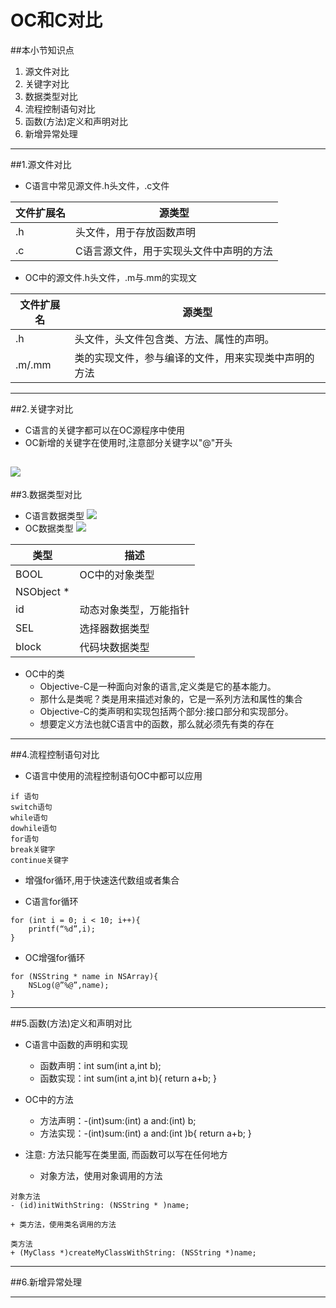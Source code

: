 # OC和C对比
##本小节知识点
1. 源文件对比
2. 关键字对比
3. 数据类型对比
4. 流程控制语句对比
5. 函数(方法)定义和声明对比
6. 新增异常处理

---

##1.源文件对比
- C语言中常见源文件.h头文件，.c文件

|文件扩展名|源类型|
|---|---|
|.h|头文件，用于存放函数声明|
|.c|C语言源文件，用于实现头文件中声明的方法|

- OC中的源文件.h头文件，.m与.mm的实现文

|文件扩展名|源类型|
|---|---|
|.h|头文件，头文件包含类、方法、属性的声明。|
|.m/.mm|类的实现文件，参与编译的文件，用来实现类中声明的方法|

---

##2.关键字对比
- C语言的关键字都可以在OC源程序中使用
- OC新增的关键字在使用时,注意部分关键字以"@"开头

![](http://7xj0kx.com1.z0.glb.clouddn.com/gjzdb.png)
---

##3.数据类型对比
- C语言数据类型
![](http://7xj0kx.com1.z0.glb.clouddn.com/数据类型.png)
- OC数据类型
![](http://7xj0kx.com1.z0.glb.clouddn.com/数据类型2.png)

|类型|描述|
|---|---|
|BOOL|OC中的对象类型|
|NSObject *||
|id|动态对象类型，万能指针|
|SEL|选择器数据类型|
|block|代码块数据类型|

- OC中的类
    + Objective-C是一种面向对象的语言,定义类是它的基本能力。
    + 那什么是类呢？类是用来描述对象的，它是一系列方法和属性的集合
    + Objective-C的类声明和实现包括两个部分:接口部分和实现部分。
    + 想要定义方法也就C语言中的函数，那么就必须先有类的存在

---

##4.流程控制语句对比
- C语言中使用的流程控制语句OC中都可以应用
```
if 语句
switch语句
while语句
dowhile语句
for语句
break关键字
continue关键字
```
- 增强for循环,用于快速迭代数组或者集合

- C语言for循环
```
for (int i = 0; i < 10; i++){
    printf(“%d”,i);
}
```
- OC增强for循环
```
for (NSString * name in NSArray){
    NSLog(@”%@”,name);
}
```

---

##5.函数(方法)定义和声明对比
- C语言中函数的声明和实现
    + 函数声明：int sum(int a,int b);
    + 函数实现：int sum(int a,int b){  return a+b; }

- OC中的方法
    + 方法声明：-(int)sum:(int) a and:(int) b;
    + 方法实现：-(int)sum:(int) a and:(int )b{ return a+b; }

- 注意: 方法只能写在类里面, 而函数可以写在任何地方
    + 对象方法，使用对象调用的方法
```
对象方法
- (id)initWithString: (NSString * )name;
```
    + 类方法，使用类名调用的方法
```
类方法
+ (MyClass *)createMyClassWithString: (NSString *)name;
```
---

##6.新增异常处理

---
